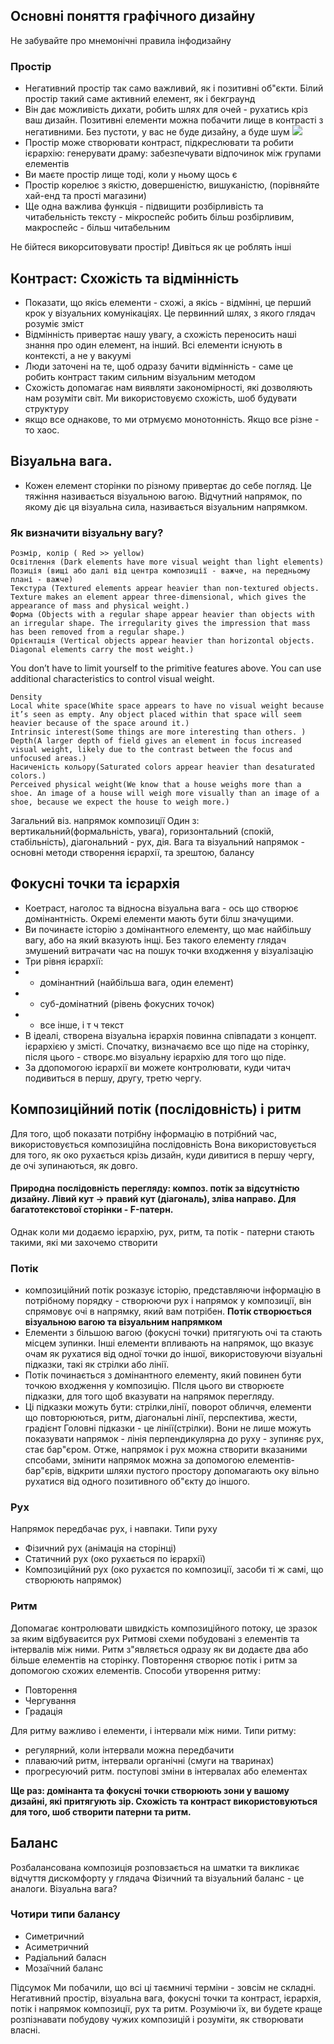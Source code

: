 
## Основні поняття графічного дизайну

Не забувайте про мнемонічні правила інфодизайну

### Простір 
- Негативний простір так само важливий, як і позитивні об"єкти. Білий простір такий саме активний елемент, як і бекграунд
- Він дає можливість дихати, робить шлях для очей - рухатись кріз ваш дизайн. Позитивні елементи можна побачити лище в 
контрасті з негативними. Без пустоти, у вас не буде дизайну, а буде шум ![](figures/week04/fig_design_01_spaceless.jpg)
- Простір може створювати контраст, підкреслювати та робити ієрархію: генерувати драму: забезпечувати відпочинок між групами
елементів
- Ви маєте простір лище тоді, коли у ньому щось є
- Простір корелює з якістю, довершеністю, вишуканістю, (порівняйте хай-енд та прості магазини)
- Ще одна важлива функція - підвищити розбірливість та читабельність тексту - мікроспейс робить більш розбірливим, макроспейс - більш читабельним

Не бійтеся викорситовувати простір! Дивіться як це роблять інші
![]()



## Контраст: Схожість та відмінність

- Показати, що якісь елементи - схожі, а якісь - відмінні, це перший крок у візуальних комунікаціях. Це первинний шлях,
з якого глядач розуміє зміст
- Відмінність привертає нашу увагу, а схожість переносить наші знання про один елемент, на інший. Всі елементи існують в контексті, а не у вакуумі
- Люди заточені на те, щоб одразу бачити відмінність - саме це робить контраст таким сильним візуальним методом  
- Схожість допомагає нам виявляти закономірності, які дозволяють нам розуміти світ. Ми використовуємо схожість, шоб будувати структуру
- якщо все однакове, то ми отрмуємо монотонність. Якщо все різне - то хаос.

## Візуальна вага.
- Кожен елемент сторінки по різному привертає до себе погляд. Це тяжіння називається візуальною вагою. Відчутний напрямок, по якому діє ця візуальна сила, називається візуальним напрямком.


### Як визначити візуальну вагу? 
    Розмір, колір ( Red >> yellow)
    Освітлення (Dark elements have more visual weight than light elements)
    Позиція (вищі або далі від центра композиції - важче, на передньому плані - важче)
    Текстура (Textured elements appear heavier than non-textured objects. Texture makes an element appear three-dimensional, which gives the appearance of mass and physical weight.)
    Форма (Objects with a regular shape appear heavier than objects with an irregular shape. The irregularity gives the impression that mass has been removed from a regular shape.)
    Орієнтація (Vertical objects appear heavier than horizontal objects. Diagonal elements carry the most weight.)

You don’t have to limit yourself to the primitive features above. You can use additional characteristics to control visual weight.

    Density
    Local white space(White space appears to have no visual weight because it’s seen as empty. Any object placed within that space will seem heavier because of the space around it.)
    Intrinsic interest(Some things are more interesting than others. )
    Depth(A larger depth of field gives an element in focus increased visual weight, likely due to the contrast between the focus and unfocused areas.)
    Насиченість кольору(Saturated colors appear heavier than desaturated colors.)
    Perceived physical weight(We know that a house weighs more than a shoe. An image of a house will weigh more visually than an image of a shoe, because we expect the house to weigh more.)

Загальний віз. напрямок композиції 
Один з: вертикальний(формальність, увага), горизонтальний (спокій, стабільність), діагональний - рух, дія.
Вага та візуальний напрямок - основні методи створення ієрархії, та зрештою, балансу

## Фокусні точки та ієрархія
- Коетраст, наголос та відносна візуальна вага - ось що створює домінантність. Окремі елементи мають бути білш значущими.
- Ви починаєте історію з домінантного елементу, що має найбільшу вагу, або на який вказують інщі. Без такого елементу глядач змушений витрачати час на пошук точки входження у візуалізацію
- Три рівня ієрархії:
- - домінантний (найбільша вага, один елемент)
- - суб-домінатний (рівень фокусних точок)
- - все інше, і т ч текст
- В ідеалі, створена візуальна ієрархія повинна співпадати з концепт. ієрархією у змісті. Спочатку, визначаємо все що піде на сторінку, після цього - створє.мо візуальну ієрархію для того що піде.
- За ддопомогою ієрархії ви можете контролювати, куди читач подивиться в першу, другу, третю чергу.

## Композиційний потік (послідовність) і ритм
Для того, щоб показати потрібну інформацію в потрібний час, використовується композиційна послідовність
Вона використовується для того, як око рухається крізь дизайн, куди дивитися в першу чергу, де очі зупинаються, як довго.

#### Природна послідовність перегляду: композ. потік за відсутністю дизайну. Лівий кут -> правий кут (діагональ), зліва направо. Для багатотекстової сторінки - F-патерн.
Однак коли ми додаємо ієрархію, рух, ритм, та потік - патерни стають такими, які ми захочемо створити

### Потік
* композиційний потік розказує історію, представляючи інформацію в потрібному порядку - створюючи рух і напрямок у композиції, він спрямовує очі в напрямку, який вам потрібен. __Потік створюється візуальною вагою та візуальним напрямком__
* Елементи з більшою вагою (фокусні точки) притягують очі та стають місцем зупинки. Інші елементи впливають на напрямок, що вказує очам як рухатися від одної точки до іншої, використовуючи візуальні підказки, такі як стрілки або лінії.
* Потік починається з домінантного елементу, який повинен бути точкою входження у композицію. ПІсля цього ви створюєте підказки, для того щоб вказувати на напрямок перегляду.
* Ці підказки можуть бути: стрілки,лінії, поворот обличчя, елементи що повторюються, ритм, діагональні лінії, перспектива, жести, градієнт
Головні підказки - це лінії(стрілки). Вони не лише можуть показувати напрямок -  лінія перпендикулярна до руху - зупиняє рух, стає бар"єром. Отже, напрямок і рух можна створити вказаними спсобами, змінити напрямок можна за допомогою елементів-бар"єрів, відкрити шляхи пустого простору допомагають оку вільно рухатися від одного позитивного об"єкту до іншого.

### Рух
Напрямок передбачає рух, і навпаки. Типи руху
- Фізичний рух (анімація на сторінці)
- Статичний рух (око рухається по ієрархії)
- Композиційний рух (око рухаєтся по композиції, засоби ті ж самі, що створюють напрямок)

### Ритм
Допомагає контролювати швидкість композиційного потоку, це зразок за яким відбуваєится рух
Ритмові схеми побудовані з елементів та інтервалів між ними. Ритм з"являється одразу як ви додаєте два або більше елементів на сторінку. Повторення створює потік і ритм за допомогою схожих елементів. Способи утворення ритму:
- Повторення
- Чергування
- Градація

Для ритму важливо і елементи, і інтервали між ними. Типи ритму:
- регулярний, коли інтервали можна передбачити
- плаваючий ритм, інтервали органічні (смуги на тваринах)
- прогресуючий ритм. поступові зміни в інтервалах або елементах


__Ще раз: домінанта та фокусні точки створюють зони у вашому дизайні, які притягують зір. Схожість та контраст використовуються для того, шоб створити патерни та ритм.__

## Баланс
Розбалансована композиція розповзається на шматки та викликає відчуття дискомфорту у глядача
Фізичний та візуальний баланс - це аналоги. Візуальна вага?
### Чотири типи балансу
- Симетричний
- Асиметричний
- Радіальний баласн
- Мозаїчний баланс

Підсумок
Ми побачили, що всі ці таємничі терміни - зовсім не складні. Негативний простір,  візуальна вага, фокусні точки та контраст, ієрархія, потік і напрямок композиції, рух та ритм. Розуміючи їх, ви будете краще розпізнавати побудову чужих композицій і розуміти, як створювати власні.



